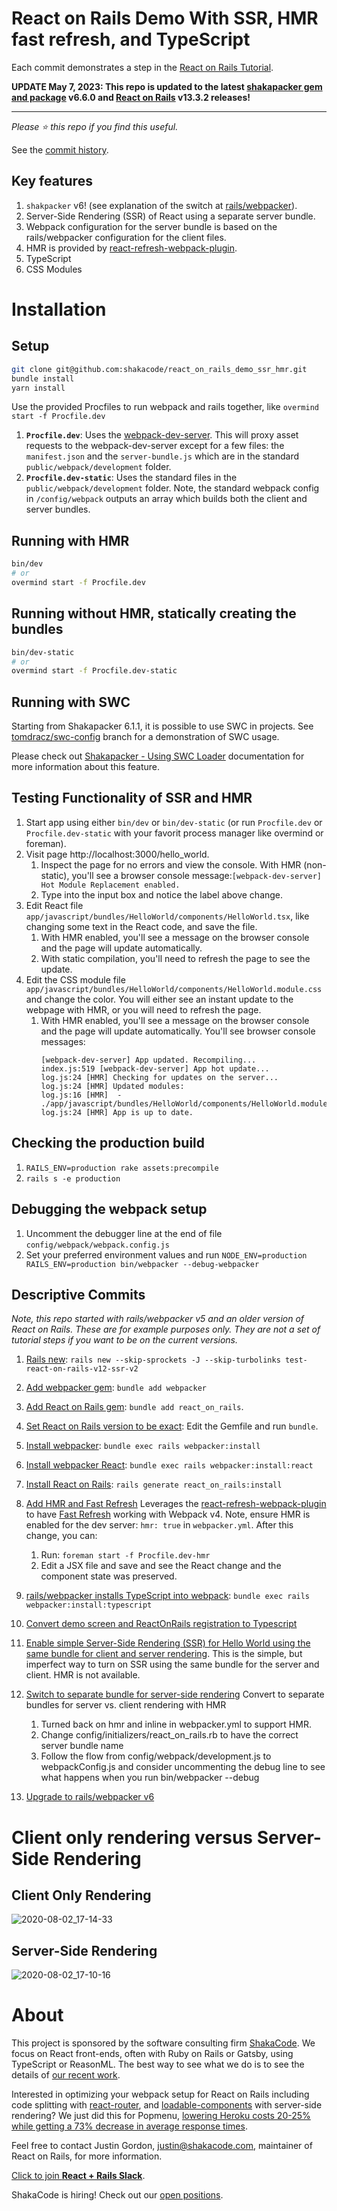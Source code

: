 # React on Rails Demo With SSR, HMR fast refresh, and TypeScript

Each commit demonstrates a step in the [React on Rails Tutorial](https://github.com/shakacode/react_on_rails/blob/master/docs/guides/tutorial.md).

**UPDATE May 7, 2023: This repo is updated to the latest [shakapacker gem and package](https://github.com/shakacode/shakapacker) v6.6.0 and [React on Rails](https://github.com/shakacode/react_on_rails) v13.3.2 releases!**

---

_Please ⭐️ this repo if you find this useful._

See the [commit history](https://github.com/shakacode/react_on_rails_tutorial_with_ssr_and_hmr_fast_refresh/commits/master).

## Key features

1. `shakpacker` v6! (see explanation of the switch at [rails/webpacker](https://github.com/rails/webpacker)).
1. Server-Side Rendering (SSR) of React using a separate server bundle.
1. Webpack configuration for the server bundle is based on the rails/webpacker configuration for the client files.
1. HMR is provided by [react-refresh-webpack-plugin](https://github.com/pmmmwh/react-refresh-webpack-plugin).
1. TypeScript
1. CSS Modules

# Installation

## Setup

```bash
git clone git@github.com:shakacode/react_on_rails_demo_ssr_hmr.git
bundle install
yarn install
```

Use the provided Procfiles to run webpack and rails together, like `overmind start -f Procfile.dev`

1. **`Procfile.dev`**: Uses the [webpack-dev-server](https://webpack.js.org/configuration/dev-server/). This will proxy asset requests to the webpack-dev-server except for a few files: the `manifest.json` and the `server-bundle.js` which are in the standard `public/webpack/development` folder.
2. **`Procfile.dev-static`**: Uses the standard files in the `public/webpack/development` folder. Note, the standard webpack config in `/config/webpack` outputs an array which builds both the client and server bundles.

## Running with HMR

```sh
bin/dev
# or
overmind start -f Procfile.dev
```

## Running without HMR, statically creating the bundles

```sh
bin/dev-static
# or
overmind start -f Procfile.dev-static
```

## Running with SWC

Starting from Shakapacker 6.1.1, it is possible to use SWC in projects.
See
[tomdracz/swc-config](https://github.com/shakacode/react_on_rails_demo_ssr_hmr/tree/tomdracz/swc-config)
branch for a demonstration of SWC usage.

Please check out
[Shakapacker - Using SWC Loader](https://github.com/shakacode/shakapacker/blob/master/docs/using_swc_loader.md)
documentation for more information about this feature.

## Testing Functionality of SSR and HMR

1. Start app using either `bin/dev` or `bin/dev-static` (or run `Procfile.dev` or `Procfile.dev-static` with your favorit process manager like overmind or foreman).
1. Visit page http://localhost:3000/hello_world.
   1. Inspect the page for no errors and view the console. With HMR (non-static), you'll see a browser console message:`[webpack-dev-server] Hot Module Replacement enabled.`
   2. Type into the input box and notice the label above change.
1. Edit React file `app/javascript/bundles/HelloWorld/components/HelloWorld.tsx`, like changing some text in the React code, and save the file.
   1. With HMR enabled, you'll see a message on the browser console and the page will update automatically.
   1. With static compilation, you'll need to refresh the page to see the update.
1. Edit the CSS module file `app/javascript/bundles/HelloWorld/components/HelloWorld.module.css` and change the color. You will either see an instant update to the webpage with HMR, or you will need to refresh the page.
   1. With HMR enabled, you'll see a message on the browser console and the page will update automatically. You'll see browser console messages:
      ```
      [webpack-dev-server] App updated. Recompiling...
      index.js:519 [webpack-dev-server] App hot update...
      log.js:24 [HMR] Checking for updates on the server...
      log.js:24 [HMR] Updated modules:
      log.js:16 [HMR]  - ./app/javascript/bundles/HelloWorld/components/HelloWorld.module.css
      log.js:24 [HMR] App is up to date.
      ```

## Checking the production build

1. `RAILS_ENV=production rake assets:precompile`
1. `rails s -e production`

## Debugging the webpack setup

1. Uncomment the debugger line at the end of file `config/webpack/webpack.config.js`
1. Set your preferred environment values and run
   `NODE_ENV=production RAILS_ENV=production bin/webpacker --debug-webpacker`

## Descriptive Commits

_Note, this repo started with rails/webpacker v5 and an older version of React on Rails. These are for example purposes only. They are not a set of tutorial steps if you want to be on the current versions._

1. [Rails new](https://github.com/shakacode/react_on_rails_tutorial_with_ssr_and_hmr_fast_refresh/commit/cba5b53644a540a6e0de94b35a2870023bacf619): `rails new --skip-sprockets -J --skip-turbolinks test-react-on-rails-v12-ssr-v2`
1. [Add webpacker gem](https://github.com/shakacode/react_on_rails_tutorial_with_ssr_and_hmr_fast_refresh/commit/40897dd4fab5c1abd6eda763f8c17fd762c03ebe): `bundle add webpacker`
1. [Add React on Rails gem](https://github.com/shakacode/react_on_rails_tutorial_with_ssr_and_hmr_fast_refresh/commit/8038d7139f718dfee1366b97b1c30471b107db0b): `bundle add react_on_rails`.
1. [Set React on Rails version to be exact](https://github.com/shakacode/react_on_rails_tutorial_with_ssr_and_hmr_fast_refresh/commit/58c7c55ec26328234ee10f4a9b6e7e2fe02ecae9): Edit the Gemfile and run `bundle`.
1. [Install webpacker](https://github.com/shakacode/react_on_rails_tutorial_with_ssr_and_hmr_fast_refresh/commit/c91e1ffccdd00bf01d7f08b9f3338699d244a6a0): `bundle exec rails webpacker:install`
1. [Install webpacker React](https://github.com/shakacode/react_on_rails_tutorial_with_ssr_and_hmr_fast_refresh/commit/0e7cd331cbcf7bcd2295557d9a6a4c0cf196f161): `bundle exec rails webpacker:install:react`
1. [Install React on Rails](https://github.com/shakacode/react_on_rails_tutorial_with_ssr_and_hmr_fast_refresh/commit/1ab76f5f59fb6ac0eaa18715d7e2e7a62dba2622): `rails generate react_on_rails:install`
1. [Add HMR and Fast Refresh](https://github.com/shakacode/react_on_rails_tutorial_with_ssr_and_hmr_fast_refresh/commit/cb7037be084e49656b2d6a2412a75bc3db461075)
   Leverages the [react-refresh-webpack-plugin](https://github.com/pmmmwh/react-refresh-webpack-plugin) to have [Fast Refresh](https://reactnative.dev/docs/fast-refresh) working with Webpack v4. Note, ensure HMR is enabled for the dev server: `hmr: true` in `webpacker.yml`. After this change, you can:
   1. Run: `foreman start -f Procfile.dev-hmr`
   2. Edit a JSX file and save and see the React change and the component state was preserved.
1. [rails/webpacker installs TypeScript into webpack](https://github.com/shakacode/react_on_rails_tutorial_with_ssr_and_hmr_fast_refresh/commit/b5b8697146f91b473cadb8d9b7664290160e71c3): `bundle exec rails webpacker:install:typescript`
1. [Convert demo screen and ReactOnRails registration to Typescript](https://github.com/shakacode/react_on_rails_tutorial_with_ssr_and_hmr_fast_refresh/commit/6acb4d3d41236f8b321601d98b6b7786c778f16e)
1. [Enable simple Server-Side Rendering (SSR) for Hello World using the same bundle for client and server rendering](https://github.com/shakacode/react_on_rails_tutorial_with_ssr_and_hmr_fast_refresh/commit/d4d5c94e2c5ca97f61c24b43151f15f46b561bd4). This is the simple, but imperfect way to turn on SSR using the same bundle for the server and client. HMR is not available.
1. [Switch to separate bundle for server-side rendering](https://github.com/shakacode/react_on_rails_tutorial_with_ssr_and_hmr_fast_refresh/commit/8e3bad711c318ceadff9edeb4895592aa845812d)
   Convert to separate bundles for server vs. client rendering with HMR

   1. Turned back on hmr and inline in webpacker.yml to support HMR.
   2. Change config/initializers/react_on_rails.rb to have the correct server bundle name
   3. Follow the flow from config/webpack/development.js to webpackConfig.js and consider
      uncommenting the debug line to see what happens when you run bin/webpacker --debug

1. [Upgrade to rails/webpacker v6](https://github.com/shakacode/react_on_rails_tutorial_with_ssr_and_hmr_fast_refresh/commit/04b3c7f9996bca469b9f5bd5fb27d20c016bfa8c)

# Client only rendering versus Server-Side Rendering

## Client Only Rendering

![2020-08-02_17-14-33](https://user-images.githubusercontent.com/1118459/89173965-ce000900-d520-11ea-905b-38df2b467eb1.png)

## Server-Side Rendering

![2020-08-02_17-10-16](https://user-images.githubusercontent.com/1118459/89173975-d0626300-d520-11ea-83d4-d4c60de1e473.png)

# About

This project is sponsored by the software consulting firm [ShakaCode](https://www.shakacode.com). We focus on React front-ends, often with Ruby on Rails or Gatsby, using TypeScript or ReasonML. The best way to see what we do is to see the details of [our recent work](https://www.shakacode.com/recent-work).

Interested in optimizing your webpack setup for React on Rails including code
splitting with [react-router](https://github.com/ReactTraining/react-router#readme),
and [loadable-components](https://loadable-components.com/) with server-side rendering?
We just did this for Popmenu, [lowering Heroku costs 20-25% while getting a 73% decrease in average response times](https://www.shakacode.com/recent-work/popmenu/).

Feel free to contact Justin Gordon, [justin@shakacode.com](mailto:justin@shakacode.com), maintainer of React on Rails, for more information.

[Click to join **React + Rails Slack**](https://reactrails.slack.com/join/shared_invite/enQtNjY3NTczMjczNzYxLTlmYjdiZmY3MTVlMzU2YWE0OWM0MzNiZDI0MzdkZGFiZTFkYTFkOGVjODBmOWEyYWQ3MzA2NGE1YWJjNmVlMGE).

ShakaCode is hiring! Check out our [open positions](https://www.shakacode.com/career/).
